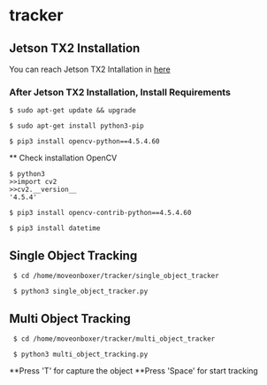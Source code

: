 # tracker

## Jetson TX2 Installation

You can reach Jetson TX2 Intallation in [here](https://www.clearpathrobotics.com/assets/guides/melodic/husky/jetson_tx2.html)

### After Jetson TX2 Installation, Install Requirements

`$ sudo apt-get update && upgrade`

`$ sudo apt-get install python3-pip`

`$ pip3 install opencv-python==4.5.4.60`

** Check installation OpenCV
```
$ python3
>>import cv2
>>cv2.__version__
'4.5.4'
```

`$ pip3 install opencv-contrib-python==4.5.4.60`

`$ pip3 install datetime`

## Single Object Tracking

` $ cd /home/moveonboxer/tracker/single_object_tracker`

` $ python3 single_object_tracker.py`

## Multi Object Tracking

` $ cd /home/moveonboxer/tracker/multi_object_tracker`

` $ python3 multi_object_tracking.py`

**Press 'T' for capture the object 
**Press 'Space' for start tracking
 











